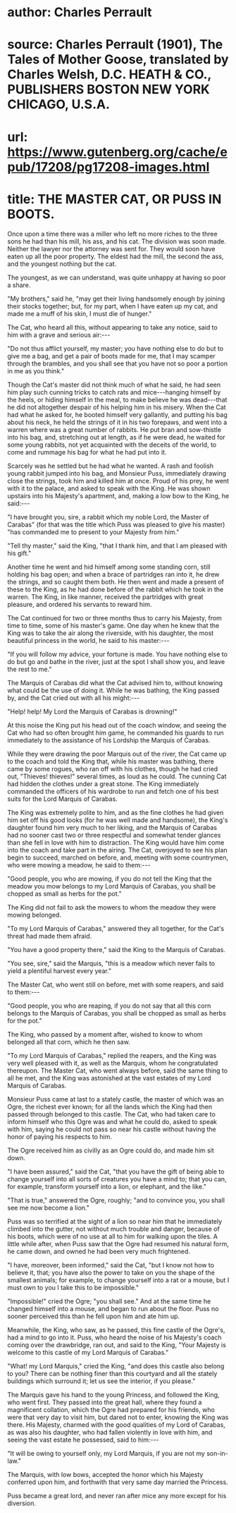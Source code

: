 # author: Charles Perrault
# source: Charles Perrault (1901), The Tales of Mother Goose, translated by Charles Welsh, D.C. HEATH & CO., PUBLISHERS BOSTON NEW YORK CHICAGO, U.S.A.
# url: https://www.gutenberg.org/cache/epub/17208/pg17208-images.html
# title: THE MASTER CAT, OR PUSS IN BOOTS.

Once upon a time there was a miller who left no more riches to the three
sons he had than his mill, his ass, and his cat. The division was soon
made. Neither the lawyer nor the attorney was sent for. They would soon
have eaten up all the poor property. The eldest had the mill, the second
the ass, and the youngest nothing but the cat.

The youngest, as we can understand, was quite unhappy at having so poor
a share.

\"My brothers,\" said he, \"may get their living handsomely enough by
joining their stocks together; but, for my part, when I have eaten up my
cat, and made me a muff of his skin, I must die of hunger.\"

The Cat, who heard all this, without appearing to take any notice, said
to him with a grave and serious air:---

\"Do not thus afflict yourself, my master; you have nothing else to do
but to give me a bag, and get a pair of boots made for me, that I may
scamper through the brambles, and you shall see  that you have not so poor a portion in me as you think.\"

Though the Cat\'s master did not think much of what he said, he had seen
him play such cunning tricks to catch rats and mice---hanging himself by
the heels, or hiding himself in the meal, to make believe he was
dead---that he did not altogether despair of his helping him in his
misery. When the Cat had what he asked for, he booted himself very
gallantly, and putting his bag about his neck, he held the strings of it
in his two forepaws, and went into a warren where was a great number of
rabbits. He put bran and sow-thistle into his bag, and, stretching out
at length, as if he were dead, he waited for some young rabbits, not yet
acquainted with the deceits of the world, to come and rummage his bag
for what he had put into it.

Scarcely was he settled but he had what he wanted. A rash and foolish
young rabbit jumped into his bag, and Monsieur Puss, immediately drawing
close the strings, took him and killed him at once. Proud of his prey,
he went with it to the palace, and asked to speak with the King. He was
shown upstairs into his Majesty\'s apartment, and, making a low bow to
the King, he said:---

\"I have brought you, sire, a rabbit which my noble Lord, the Master of
Carabas\" (for that was  the title which Puss was
pleased to give his master) \"has commanded me to present to your
Majesty from him.\"

\"Tell thy master,\" said the King, \"that I thank him, and that I am
pleased with his gift.\"

Another time he went and hid himself among some standing corn, still
holding his bag open; and when a brace of partridges ran into it, he
drew the strings, and so caught them both. He then went and made a
present of these to the King, as he had done before of the rabbit which
he took in the warren. The King, in like manner, received the partridges
with great pleasure, and ordered his servants to reward him.

The Cat continued for two or three months thus to carry his Majesty,
from time to time, some of his master\'s game. One day when he knew that
the King was to take the air along the riverside, with his daughter, the
most beautiful princess in the world, he said to his master:---

\"If you will follow my advice, your fortune is made. You have nothing
else to do but go and bathe in the river, just at the spot I shall show
you, and leave the rest to me.\"

The Marquis of Carabas did what the Cat advised him to, without knowing
what could be the use of doing it. While he was bathing, the King passed
by, and the Cat cried out with all his might:---

 

\"Help! help! My Lord the Marquis of Carabas is drowning!\"

At this noise the King put his head out of the coach window, and seeing
the Cat who had so often brought him game, he commanded his guards to
run immediately to the assistance of his Lordship the Marquis of
Carabas.

While they were drawing the poor Marquis out of the river, the Cat came
up to the coach and told the King that, while his master was bathing,
there came by some rogues, who ran off with his clothes, though he had
cried out, \"Thieves! thieves!\" several times, as loud as he could. The
cunning Cat had hidden the clothes under a great stone. The King
immediately commanded the officers of his wardrobe to run and fetch one
of his best suits for the Lord Marquis of Carabas.

The King was extremely polite to him, and as the fine clothes he had
given him set off his good looks (for he was well made and handsome),
the King\'s daughter found him very much to her liking, and the Marquis
of Carabas had no sooner cast two or three respectful and somewhat
tender glances than she fell in love with him to distraction. The King
would have him come into the coach and take part in the airing. The Cat,
overjoyed to see his plan begin to succeed, marched on before, and,
meeting with some countrymen, who were mowing a meadow, he said to
them:---

 

\"Good people, you who are mowing, if you do not tell the King that the
meadow you mow belongs to my Lord Marquis of Carabas, you shall be
chopped as small as herbs for the pot.\"

The King did not fail to ask the mowers to whom the meadow they were
mowing belonged.

\"To my Lord Marquis of Carabas,\" answered they all together, for the
Cat\'s threat had made them afraid.

\"You have a good property there,\" said the King to the Marquis of
Carabas.

\"You see, sire,\" said the Marquis, \"this is a meadow which never
fails to yield a plentiful harvest every year.\"

The Master Cat, who went still on before, met with some reapers, and
said to them:---

\"Good people, you who are reaping, if you do not say that all this corn
belongs to the Marquis of Carabas, you shall be chopped as small as
herbs for the pot.\"

The King, who passed by a moment after, wished to know to whom belonged
all that corn, which he then saw.

\"To my Lord Marquis of Carabas,\" replied the reapers, and the King was
very well pleased with it, as well as the Marquis, whom he congratulated
thereupon. The Master Cat, who went always before, said the same thing
to all he met, and the  King was astonished at the
vast estates of my Lord Marquis of Carabas.

Monsieur Puss came at last to a stately castle, the master of which was
an Ogre, the richest ever known; for all the lands which the King had
then passed through belonged to this castle. The Cat, who had taken care
to inform himself who this Ogre was and what he could do, asked to speak
with him, saying he could not pass so near his castle without having the
honor of paying his respects to him.

The Ogre received him as civilly as an Ogre could do, and made him sit
down.

\"I have been assured,\" said the Cat, \"that you have the gift of being
able to change yourself into all sorts of creatures you have a mind to;
that you can, for example, transform yourself into a lion, or elephant,
and the like.\"

\"That is true,\" answered the Ogre, roughly; \"and to convince you, you
shall see me now become a lion.\"

Puss was so terrified at the sight of a lion so near him that he
immediately climbed into the gutter, not without much trouble and
danger, because of his boots, which were of no use at all to him for
walking upon the tiles. A little while after, when Puss saw that the
Ogre had resumed his natural form, he came down, and owned he had been
very much frightened.

 

\"I have, moreover, been informed,\" said the Cat, \"but I know not how
to believe it, that; you have also the power to take on you the shape of
the smallest animals; for example, to change yourself into a rat or a
mouse, but I must own to you I take this to be impossible.\"

\"Impossible!\" cried the Ogre; \"you shall see.\" And at the same time
he changed himself into a mouse, and began to run about the floor. Puss
no sooner perceived this than he fell upon him and ate him up.

Meanwhile, the King, who saw, as he passed, this fine castle of the
Ogre\'s, had a mind to go into it. Puss, who heard the noise of his
Majesty\'s coach coming over the drawbridge, ran out, and said to the
King, \"Your Majesty is welcome to this castle of my Lord Marquis of
Carabas.\"

\"What! my Lord Marquis,\" cried the King, \"and does this castle also
belong to you? There can be nothing finer than this courtyard and all
the stately buildings which surround it; let us see the interior, if you
please.\"

The Marquis gave his hand to the young Princess, and followed the King,
who went first. They passed into the great hall, where they found a
magnificent collation, which the Ogre had prepared for his friends, who
were that very day to visit him, but dared not to enter,  knowing the King was there. His Majesty, charmed with the
good qualities of my Lord of Carabas, as was also his daughter, who had
fallen violently in love with him, and seeing the vast estate he
possessed, said to him:---

\"It will be owing to yourself only, my Lord Marquis, if you are not my
son-in-law.\"

The Marquis, with low bows, accepted the honor which his Majesty
conferred upon him, and forthwith that very same day married the
Princess.

Puss became a great lord, and never ran after mice any more except for
his diversion.
